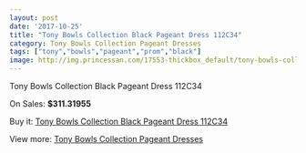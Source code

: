 ```yaml
---
layout: post
date: '2017-10-25'
title: "Tony Bowls Collection Black Pageant Dress 112C34"
category: Tony Bowls Collection Pageant Dresses
tags: ["tony","bowls","pageant","prom","black"]
image: http://img.princessan.com/17553-thickbox_default/tony-bowls-collection-black-pageant-dress-112c34.jpg
---
```

Tony Bowls Collection Black Pageant Dress 112C34

On Sales: **$311.31955**
<a href="https://www.princessan.com/en/tony-bowls-collection-pageant-dresses/8260-tony-bowls-collection-black-pageant-dress-112c34.html"><amp-img layout="responsive" width="600" height="600" src="//img.princessan.com/17553-thickbox_default/tony-bowls-collection-black-pageant-dress-112c34.jpg" alt="Tony Bowls Collection Black Pageant Dress 112C34 0" /></a>
<a href="https://www.princessan.com/en/tony-bowls-collection-pageant-dresses/8260-tony-bowls-collection-black-pageant-dress-112c34.html"><amp-img layout="responsive" width="600" height="600" src="//img.princessan.com/17556-thickbox_default/tony-bowls-collection-black-pageant-dress-112c34.jpg" alt="Tony Bowls Collection Black Pageant Dress 112C34 1" /></a>
<a href="https://www.princessan.com/en/tony-bowls-collection-pageant-dresses/8260-tony-bowls-collection-black-pageant-dress-112c34.html"><amp-img layout="responsive" width="600" height="600" src="//img.princessan.com/17555-thickbox_default/tony-bowls-collection-black-pageant-dress-112c34.jpg" alt="Tony Bowls Collection Black Pageant Dress 112C34 2" /></a>
<a href="https://www.princessan.com/en/tony-bowls-collection-pageant-dresses/8260-tony-bowls-collection-black-pageant-dress-112c34.html"><amp-img layout="responsive" width="600" height="600" src="//img.princessan.com/17554-thickbox_default/tony-bowls-collection-black-pageant-dress-112c34.jpg" alt="Tony Bowls Collection Black Pageant Dress 112C34 3" /></a>

Buy it: [Tony Bowls Collection Black Pageant Dress 112C34](https://www.princessan.com/en/tony-bowls-collection-pageant-dresses/8260-tony-bowls-collection-black-pageant-dress-112c34.html "Tony Bowls Collection Black Pageant Dress 112C34")

View more: [Tony Bowls Collection Pageant Dresses](https://www.princessan.com/en/66-tony-bowls-collection-pageant-dresses "Tony Bowls Collection Pageant Dresses")